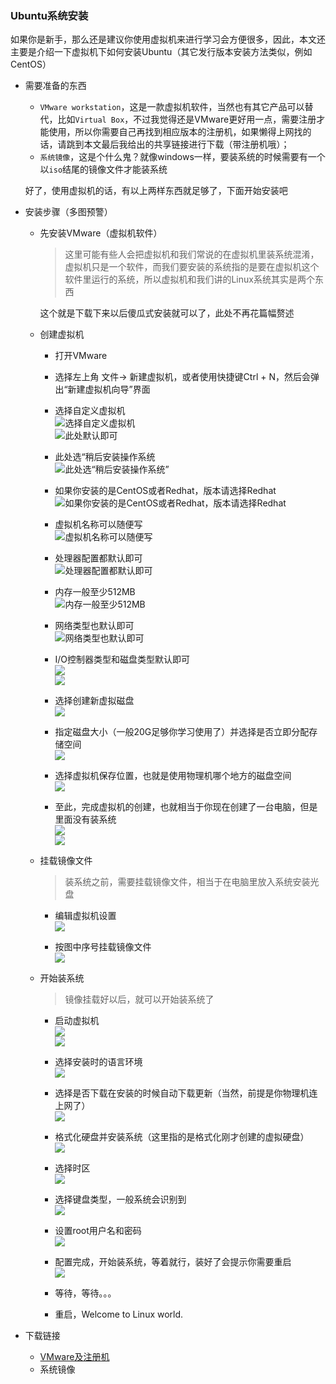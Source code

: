 ### Ubuntu系统安装

如果你是新手，那么还是建议你使用虚拟机来进行学习会方便很多，因此，本文还主要是介绍一下虚拟机下如何安装Ubuntu（其它发行版本安装方法类似，例如CentOS）

- 需要准备的东西
  - `VMware workstation`，这是一款虚拟机软件，当然也有其它产品可以替代，比如`Virtual Box`，不过我觉得还是VMware更好用一点，需要注册才能使用，所以你需要自己再找到相应版本的注册机，如果懒得上网找的话，请跳到本文最后我给出的共享链接进行下载（带注册机哦）； 
  - `系统镜像`，这是个什么鬼？就像windows一样，要装系统的时候需要有一个以`iso`结尾的镜像文件才能装系统 

  好了，使用虚拟机的话，有以上两样东西就足够了，下面开始安装吧

- 安装步骤（多图预警）
  - 先安装VMware（虚拟机软件） 

    > 这里可能有些人会把虚拟机和我们常说的在虚拟机里装系统混淆，虚拟机只是一个软件，而我们要安装的系统指的是要在虚拟机这个软件里运行的系统，所以虚拟机和我们讲的Linux系统其实是两个东西 

    这个就是下载下来以后傻瓜式安装就可以了，此处不再花篇幅赘述

  - 创建虚拟机
    - 打开VMware
    - 选择左上角 文件-> 新建虚拟机，或者使用快捷键Ctrl + N，然后会弹出“新建虚拟机向导”界面 

    - 选择自定义虚拟机  
    ![选择自定义虚拟机](./img/1/1.1-1.png)   
    ![此处默认即可](./img/1/1.1-2.png) 

    - 此处选“稍后安装操作系统  
    ![此处选“稍后安装操作系统”](./img/1/1.1-3.png) 

    - 如果你安装的是CentOS或者Redhat，版本请选择Redhat  
    ![如果你安装的是CentOS或者Redhat，版本请选择Redhat](./img/1/1.1-4.png) 

    - 虚拟机名称可以随便写  
    ![虚拟机名称可以随便写](./img/1/1.1-5.png) 

    - 处理器配置都默认即可  
    ![处理器配置都默认即可](./img/1/1.1-6.png) 

    - 内存一般至少512MB   
    ![内存一般至少512MB](./img/1/1.1-7.png) 

    - 网络类型也默认即可   
    ![网络类型也默认即可](./img/1/1.1-8.png) 

    - I/O控制器类型和磁盘类型默认即可   
    ![](./img/1/1.1-9.png)   
    ![](./img/1/1.1-10.png) 

    - 选择创建新虚拟磁盘   
    ![](./img/1/1.1-11.png) 

    - 指定磁盘大小（一般20G足够你学习使用了）并选择是否立即分配存储空间   
    ![](./img/1/1.1-12.png) 

    - 选择虚拟机保存位置，也就是使用物理机哪个地方的磁盘空间  
    ![](./img/1/1.1-13.png) 

    - 至此，完成虚拟机的创建，也就相当于你现在创建了一台电脑，但是里面没有装系统   
    ![](./img/1/1.1-14.png)   
    ![](./img/1/1.1-15.png)   

  - 挂载镜像文件  
    > 装系统之前，需要挂载镜像文件，相当于在电脑里放入系统安装光盘  
    - 编辑虚拟机设置  
    ![](./img/1/1.1-16.png)   

    - 按图中序号挂载镜像文件  
    ![](./img/1/1.1-17.png)   


  - 开始装系统  
    > 镜像挂载好以后，就可以开始装系统了  
    - 启动虚拟机  
    ![](./img/1/1.1-18.png)   
    ![](./img/1/1.1-19.png)   

    - 选择安装时的语言环境   
    ![](./img/1/1.1-20.png)   

    - 选择是否下载在安装的时候自动下载更新（当然，前提是你物理机连上网了）   
    ![](./img/1/1.1-21.png)   

    - 格式化硬盘并安装系统（这里指的是格式化刚才创建的虚拟硬盘）   
    ![](./img/1/1.1-22.png)   

    - 选择时区   
    ![](./img/1/1.1-23.png)   

    - 选择键盘类型，一般系统会识别到    
    ![](./img/1/1.1-24.png)   

    - 设置root用户名和密码   
    ![](./img/1/1.1-25.png)   

    - 配置完成，开始装系统，等着就行，装好了会提示你需要重启   
    ![](./img/1/1.1-26.png)   

    - 等待，等待。。。   
    - 重启，Welcome to Linux world.

- 下载链接
  - [VMware及注册机](http://pan.baidu.com/s/1qWBX7qc)
  - 系统镜像 
